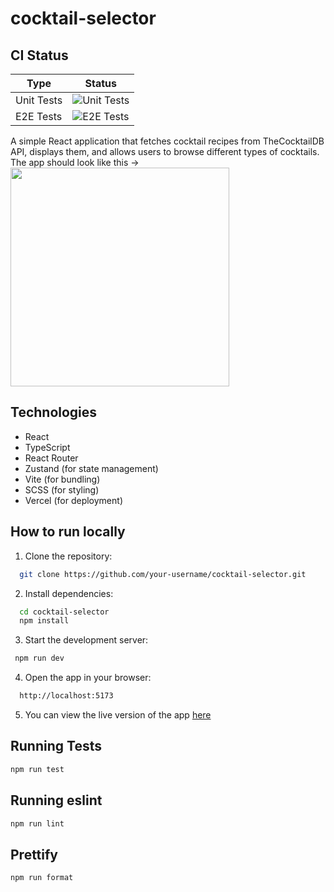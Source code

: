 # cocktail-selector

## CI Status

| Type        | Status                                                                 |
|-------------|------------------------------------------------------------------------|
| Unit Tests  | ![Unit Tests](https://github.com/dmko1610/cocktail-selector/actions/workflows/ci.yml/badge.svg) |
| E2E Tests   | ![E2E Tests](https://github.com/dmko1610/cocktail-selector/actions/workflows/e2e.yml/badge.svg)   |

A simple React application that fetches cocktail recipes from TheCocktailDB API, displays them, and allows users to browse different types of cocktails.  
The app should look like this -> <img src="https://github.com/user-attachments/assets/0bf17b10-baa6-4d81-bb37-d63fef7af67c" width=350/>

## Technologies

- React
- TypeScript
- React Router
- Zustand (for state management)
- Vite (for bundling)
- SCSS (for styling)
- Vercel (for deployment)

## How to run locally

1. Clone the repository:

```bash
  git clone https://github.com/your-username/cocktail-selector.git
```

2. Install dependencies:

```bash
  cd cocktail-selector
  npm install
```

3. Start the development server:

```bash
 npm run dev
```

4. Open the app in your browser:

```bash
  http://localhost:5173
```

5. You can view the live version of the app [here](https://cocktail-selector-nine.vercel.app/)

## Running Tests

```bash
npm run test
```

## Running eslint

```bash
npm run lint
```

## Prettify

```bash
npm run format
```
